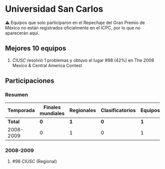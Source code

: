 # Universidad San Carlos

:warning: Equipos que solo participaron en el Repechaje del Gran Premio de México no están registrados oficialmente en el ICPC, por lo que no aparecerán aquí.

## Mejores 10 equipos

1. _CIUSC_ resolvió 1 problemas y obtuvo el lugar #98 (42%) en The 2008 Mexico & Central America Contest

## Participaciones

### Resumen

| Temporada | Finales mundiales | Regionales | Clasificatorios | Equipos |
| --- | --- | --- | --- | --- |
| **Total** | **0** | **1** | **0** | **1** |
| 2008-2009 | 0 | 1 | 0 | 1 |

### 2008-2009

1. #98 _CIUSC_ (Regional)



